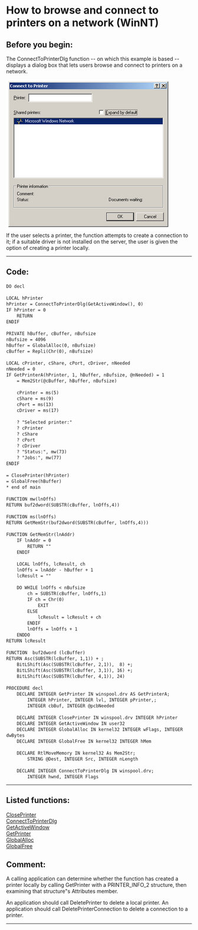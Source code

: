 <link rel="stylesheet" type="text/css" href="../css/win32api.css">  
<link rel="stylesheet" href="https://cdnjs.cloudflare.com/ajax/libs/font-awesome/4.7.0/css/font-awesome.min.css">

# How to browse and connect to printers on a network (WinNT)

## Before you begin:
The ConnectToPrinterDlg function -- on which this example is based -- displays a dialog box that lets users browse and connect to printers on a network.   

![](../images/getnetprint.png)  
If the user selects a printer, the function attempts to create a connection to it; if a suitable driver is not installed on the server, the user is given the option of creating a printer locally.   
  
***  


## Code:
```foxpro  
DO decl

LOCAL hPrinter
hPrinter = ConnectToPrinterDlg(GetActiveWindow(), 0)
IF hPrinter = 0
	RETURN
ENDIF

PRIVATE hBuffer, cBuffer, nBufsize
nBufsize = 4096
hBuffer = GlobalAlloc(0, nBufsize)
cBuffer = Repli(Chr(0), nBufsize)

LOCAL cPrinter, cShare, cPort, cDriver, nNeeded
nNeeded = 0
IF GetPrinterA(hPrinter, 1, hBuffer, nBufsize, @nNeeded) = 1
	= Mem2Str(@cBuffer, hBuffer, nBufsize)

	cPrinter = ms(5)
	cShare = ms(9)
	cPort = ms(13)
	cDriver = ms(17)
	
	? "Selected printer:"
	? cPrinter
	? cShare
	? cPort
	? cDriver
	? "Status:", mw(73)
	? "Jobs:", mw(77)
ENDIF

= ClosePrinter(hPrinter)
= GlobalFree(hBuffer)
* end of main

FUNCTION mw(lnOffs)
RETURN buf2dword(SUBSTR(cBuffer, lnOffs,4))

FUNCTION ms(lnOffs)
RETURN GetMemStr(buf2dword(SUBSTR(cBuffer, lnOffs,4)))

FUNCTION GetMemStr(lnAddr)
	IF lnAddr = 0
		RETURN ""
	ENDIF

	LOCAL lnOffs, lcResult, ch
	lnOffs = lnAddr - hBuffer + 1
	lcResult = ""

	DO WHILE lnOffs < nBufsize
		ch = SUBSTR(cBuffer, lnOffs,1)
		IF ch = Chr(0)
			EXIT
		ELSE
			lcResult = lcResult + ch
		ENDIF
		lnOffs = lnOffs + 1
	ENDDO
RETURN lcResult

FUNCTION  buf2dword (lcBuffer)
RETURN Asc(SUBSTR(lcBuffer, 1,1)) + ;
	BitLShift(Asc(SUBSTR(lcBuffer, 2,1)),  8) +;
	BitLShift(Asc(SUBSTR(lcBuffer, 3,1)), 16) +;
	BitLShift(Asc(SUBSTR(lcBuffer, 4,1)), 24)

PROCEDURE decl
	DECLARE INTEGER GetPrinter IN winspool.drv AS GetPrinterA;
		INTEGER hPrinter, INTEGER lvl, INTEGER pPrinter,;
		INTEGER cbBuf, INTEGER @pcbNeeded

	DECLARE INTEGER ClosePrinter IN winspool.drv INTEGER hPrinter
	DECLARE INTEGER GetActiveWindow IN user32
	DECLARE INTEGER GlobalAlloc IN kernel32 INTEGER wFlags, INTEGER dwBytes
	DECLARE INTEGER GlobalFree IN kernel32 INTEGER hMem

	DECLARE RtlMoveMemory IN kernel32 As Mem2Str;
		STRING @Dest, INTEGER Src, INTEGER nLength

	DECLARE INTEGER ConnectToPrinterDlg IN winspool.drv;
		INTEGER hwnd, INTEGER Flags  
```  
***  


## Listed functions:
[ClosePrinter](../libraries/winspool.drv/ClosePrinter.md)  
[ConnectToPrinterDlg](../libraries/winspool.drv/ConnectToPrinterDlg.md)  
[GetActiveWindow](../libraries/user32/GetActiveWindow.md)  
[GetPrinter](../libraries/winspool.drv/GetPrinter.md)  
[GlobalAlloc](../libraries/kernel32/GlobalAlloc.md)  
[GlobalFree](../libraries/kernel32/GlobalFree.md)  

## Comment:
A calling application can determine whether the function has created a printer locally by calling GetPrinter with a PRINTER_INFO_2 structure, then examining that structure"s Attributes member.   
  
An application should call DeletePrinter to delete a local printer. An application should call DeletePrinterConnection to delete a connection to a printer.   
  
***  

